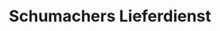 ---
title: "Schumachers Lieferdienst"
url: /biberach-an-der-riss/schumachers-lieferdienst/
shop: Pasta
---